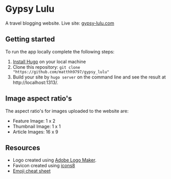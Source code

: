 # Gypsy Lulu

A travel blogging website. Live site: [gypsy-lulu.com](https://gypsy-lulu.com/)

## Getting started

To run the app locally complete the following steps:

 1. [Install Hugo](https://gohugo.io/installation/) on your local machine
 2. Clone this repository: `git clone "https://github.com/matthh9797/gypsy_lulu"`
 3. Build your site by `hugo server` on the command line and see the result at http://localhost:1313/.

## Image aspect ratio's

The aspect ratio's for images uploaded to the website are:
 - Feature Image: 1 x 2
 - Thumbnail Image: 1 x 1
 - Article Images: 16 x 9

## Resources

 - Logo created using [Adobe Logo Maker](https://express.adobe.com/express-apps/logo-maker).
 - Favicon created using [icons8](https://icons8.com/)
 - [Emoji cheat sheet](https://www.webfx.com/tools/emoji-cheat-sheet/) 